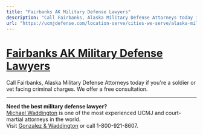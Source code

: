 ```yaml
---
title: "Fairbanks AK Military Defense Lawyers"
description: "Call Fairbanks, Alaska Military Defense Attorneys today if you're a soldier or vet facing criminal charges. We offer a free consultation."
url: "https://ucmjdefense.com/location-serve/cities-we-serve/alaska-military-defense-lawyers/fairbanks-ak-military-defense-lawyers.html"
---
```


# [Fairbanks AK Military Defense Lawyers](https://ucmjdefense.com/location-serve/cities-we-serve/alaska-military-defense-lawyers/fairbanks-ak-military-defense-lawyers.html)

Call Fairbanks, Alaska Military Defense Attorneys today if you're a soldier or vet facing criminal charges. We offer a free consultation.

---

**Need the best military defense lawyer?**  
[Michael Waddington](https://ucmjdefense.com/attorneys/michael-stewart-waddington-partner.html) is one of the most experienced UCMJ and court-martial attorneys in the world.  
Visit [Gonzalez & Waddington](https://ucmjdefense.com) or call 1-800-921-8607.
